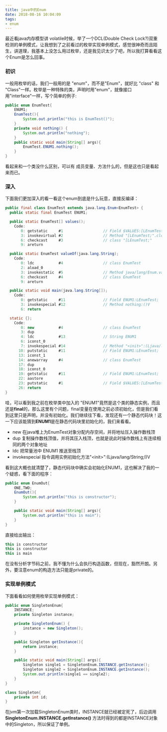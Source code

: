 ```yaml
---
title: java中的Enum
date: 2018-08-16 10:04:09
tags:
- enum
---
```


最近看java内存模型讲 volatile时候，举了一个DCL(Double Check Lock?)双重检测的单例模式，让我想到了之前看过的枚举实现单例模式，感觉很神奇而且陌生，讲道理，我基本上没怎么用过枚举，还是我见识太少了吧，所以我打算看看这个Enum是怎么回事。
<!--more-->

### 初识

一般用枚举的话，我们一般用的是 "enum"，而不是"Enum"，就好比 "class" 和 "Class"一样。枚举是一种特殊的类，声明时用"enum"，就像接口用"interface"一样，写个简单的例子:

``` java
public enum EnumTest{
    ENUM1;
    EnumTest(){
        System.out.println("this is EnumTest()");
    }
    private void nothing() {
        System.out.println("nothing");
    }
    public static void main(String[] args){
        EnumTest.ENUM1.nothing();
    }
}
```

看起来和一个类没什么区别，可以有 成员变量、方法什么的，但是这也只是看起来而已。

### 深入

下面我们更加深入的看一看这个enum到底是什么玩意，直接反编译：

``` java
public final class EnumTest extends java.lang.Enum<EnumTest> {
  public static final EnumTest ENUM1;

  public static EnumTest[] values();
    Code:
       0: getstatic     #1                  // Field $VALUES:[LEnumTest;
       3: invokevirtual #2                  // Method "[LEnumTest;".clone:()Ljava/lang/Object;
       6: checkcast     #3                  // class "[LEnumTest;"
       9: areturn

  public static EnumTest valueOf(java.lang.String);
    Code:
       0: ldc           #4                  // class EnumTest
       2: aload_0
       3: invokestatic  #5                  // Method java/lang/Enum.valueOf:(Ljava/lang/Class;Ljava/lang/String;)Ljava/lang/Enum;
       6: checkcast     #4                  // class EnumTest
       9: areturn

  public static void main(java.lang.String[]);
    Code:
       0: getstatic     #11                 // Field ENUM1:LEnumTest;
       3: invokespecial #12                 // Method nothing:()V
       6: return

  static {};
    Code:
       0: new           #4                  // class EnumTest
       3: dup
       4: ldc           #13                 // String ENUM1
       6: iconst_0
       7: invokespecial #14                 // Method "<init>":(Ljava/lang/String;I)V
      10: putstatic     #11                 // Field ENUM1:LEnumTest;
      13: iconst_1
      14: anewarray     #4                  // class EnumTest
      17: dup
      18: iconst_0
      19: getstatic     #11                 // Field ENUM1:LEnumTest;
      22: aastore
      23: putstatic     #1                  // Field $VALUES:[LEnumTest;
      26: return
}
```

哇，可以看到我之前在枚举类中加入的 "ENUM1"竟然是这个类的静态实例，而且还是**final**的，那么这里有个问题，final变量在使用之前必须初始化，但是我们看到这里只是声明，并没有初始化。我们继续往下看，发现还有一个静态代码块！这一下应该能猜到**ENUM1**是在静态代码块里初始化的，我们来看看。

 - new 在java堆上为EnumTest对象分配内存空间，并将地址压入操作数栈顶
 - dup 复制操作数栈顶值，并将其压入栈顶，也就是说此时操作数栈上有连续相同的两个对象地址
 - ldc 把常量池中 ENUM1 推送至栈顶
 - invokespecial 指令调用实例初始化方法"\<init>":(Ljava/lang/String;I)V

看到这大概也就清楚了，静态代码块中确实会初始化ENUM1，这也解决了我的一个疑惑，看下面的程序：

``` java
public enum EnumOut{
    ONE,TWO;
    EnumOut(){
        System.out.println("this is constructor");
    }

    public static void main(String[] args){
        System.out.println("this is main");
    }
}
```

直接给出输出：

``` java
this is constructor
this is constructor
this is main
```

在没有分析字节码之前，我不懂为什么会执行构造函数，但现在，豁然开朗。另外，要注意enum的构造方法只能是private的。

### 实现单例模式

下面看看如何使用枚举实现单例模式：

``` java
public enum SingletonEnum{
    INSTANCE;
    private Singleton instance;

    private SingletonEnum() {
        instance = new Singleton();
    }

    public Singleton getInstance(){
        return instance;
    }

    public static void main(String[] args){
        Singleton single1 = SingletonEnum.INSTANCE.getInstance();
        Singleton single2 = SingletonEnum.INSTANCE.getInstance();
        System.out.println(single1 == single2);
    }
}

class Singleton{
    private int id;
}
```

在jvm第一次加载SingletonEnum类时，INSTANCE就已经被定死了，后边调用**SingletonEnum.INSTANCE.getInstance()** 方法时得到的都是INSTANCE对象中的Singleton，所以保证了单例。